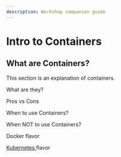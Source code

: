 ```yaml
---
description: Workshop companion guide
---
```


# Intro to Containers

## What are Containers?

This section is an explanation of containers.

What are they?

Pros vs Cons

When to use Containers?

When NOT to use Containers?

Docker flavor

[Kubernetes ](https://cloud.google.com/kubernetes-engine/kubernetes-comic/)flavor

